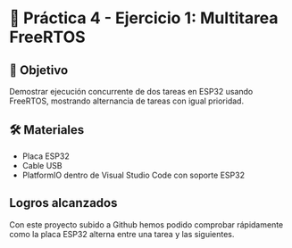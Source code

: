 # 🚀 Práctica 4 - Ejercicio 1: Multitarea FreeRTOS

## 📌 Objetivo
Demostrar ejecución concurrente de dos tareas en ESP32 usando FreeRTOS, mostrando alternancia de tareas con igual prioridad.

## 🛠 Materiales
- Placa ESP32
- Cable USB
- PlatformIO dentro de Visual Studio Code con soporte ESP32

## Logros alcanzados

Con este proyecto subido a Github hemos podido comprobar rápidamente como la placa ESP32 alterna entre una tarea y las siguientes.
